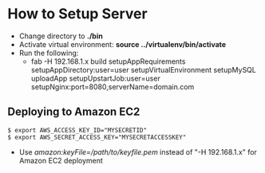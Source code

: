 # How to Setup Server

* Change directory to **./bin**
* Activate virtual environment: **source ../virtualenv/bin/activate**
* Run the following:
   * fab -H 192.168.1.x build setupAppRequirements setupAppDirectory:user=user setupVirtualEnvironment setupMySQL uploadApp setupUpstartJob:user=user setupNginx:port=8080,serverName=domain.com

## Deploying to Amazon EC2

    $ export AWS_ACCESS_KEY_ID="MYSECRETID"
    $ export AWS_SECRET_ACCESS_KEY="MYSECRETACCESSKEY"

* Use *amazon:keyFile=/path/to/keyfile.pem* instead of "-H 192.168.1.x" for Amazon EC2 deployment